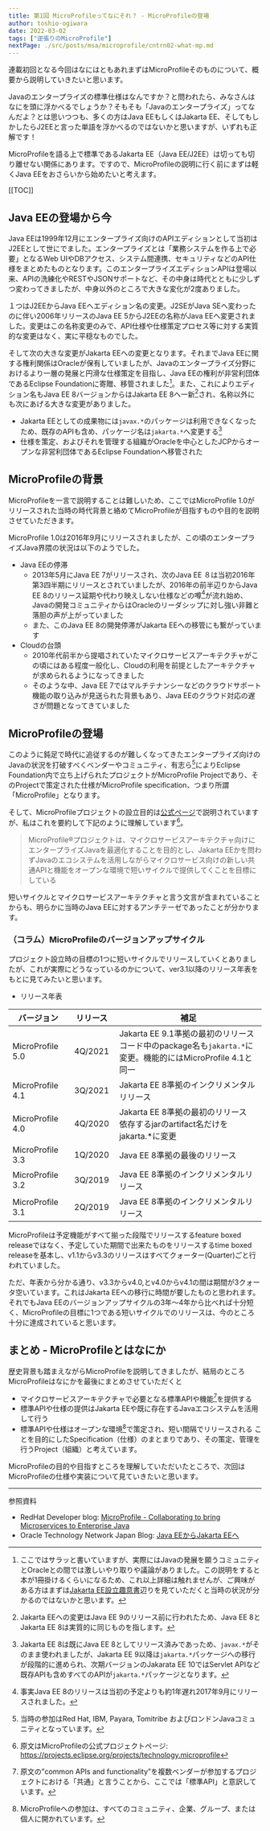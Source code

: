 ```yaml
---
title: 第1回 MicroProfileってなにそれ？ - MicroProfileの登場
author: toshio-ogiwara
date: 2022-03-02
tags: ["逆張りのMicroProfile"]
nextPage: ./src/posts/msa/microprofile/cntrn02-what-mp.md
---
```


連載初回となる今回はなにはともあれまずはMicroProfileそのものについて、概要から説明していきたいと思います。

Javaのエンタープライズの標準仕様はなんですか？と問われたら、みなさんはなにを頭に浮かべるでしょうか？そもそも「Javaのエンタープライズ」ってなんだよ？とは思いつつも、多くの方はJava EEもしくはJakarta EE、そしてもしかしたらJ2EEと言った単語を浮かべるのではないかと思いますが、いずれも正解です！

MicroProfileを語る上で標準であるJakarta EE（Java EE/J2EE）は切っても切り離せない関係にあります。ですので、MicroProfileの説明に行く前にまずは軽くJava EEをおさらいから始めたいと考えます。

[[TOC]]

## Java EEの登場から今

Java EEは1999年12月にエンタープライズ向けのAPIエディションとして当初はJ2EEとして世にでました。エンタープライズとは「業務システムを作る上で必要」となるWeb UIやDBアクセス、システム間連携、セキュリティなどのAPI仕様をまとめたものとなります。このエンタープライズエディションAPIは登場以来、APIの洗練化やRESTやJSONサポートなど、その中身は時代とともに少しずつ変わってきましたが、中身以外のところで大きな変化が2度ありました。

１つはJ2EEからJava EEへエディション名の変更。J2SEがJava SEへ変わったのに伴い2006年リリースのJava EE 5からJ2EEの名称がJava EEへ変更されました。変更はこの名称変更のみで、API仕様や仕様策定プロセス等に対する実質的な変更はなく、実に平穏なものでした。

そして次の大きな変更がJakarta EEへの変更となります。それまでJava EEに関する権利関係はOracleが保有していましたが、Javaのエンタープライズ分野におけるより一層の発展と円滑な仕様策定を目指し、Java EEの権利が非営利団体であるEclipse Foundationに寄贈、移管されました[^1]。また、これによりエディション名もJava EE 8バージョンからはJakarta EE 8へ一新[^2]され、名称以外にも次にあげる大きな変更がありました。

- Jakarta EEとしての成果物には`javax.*`のパッケージは利用できなくなったため、既存のAPIも含め、パッケージ名は`jakarta.*`へ変更する[^3]
- 仕様を策定、およびそれを管理する組織がOracleを中心としたJCPからオープンな非営利団体であるEclipse Foundationへ移管された


[^1]: ここではサラッと書いていますが、実際にはJavaの発展を願うコミュニティとOracleとの間では激しいやり取りや議論がありました。この説明をすると本が1冊掛けるくらいになるため、これ以上詳細は触れませんが、ご興味がある方はまずは[Jakarta EE設立趣意書](https://jakartaee-ambassadors.io/)辺りを見ていただくと当時の状況が分かるのではないかと思います。
[^2]: Jakarta EEへの変更はJava EE 9のリリース前に行われたため、Java EE 8とJakarta EE 8は実質的に同じものを指します。
[^3]: Jakarta EE 8は既にJava EE 8としてリリース済みであっため、`javax.*`がそのまま使われましたが、Jakarta EE 9以降は`jakarta.*`パッケージへの移行が段階的に進められ、次期バージョンのJakarata EE 10ではServlet APIなど既存APIも含めすべてのAPIが`jakarta.*`パッケージとなります。


## MicroProfileの背景

MicroProfileを一言で説明することは難しいため、ここではMicroProfile 1.0がリリースされた当時の時代背景と絡めてMicroProfileが目指すものや目的を説明させていただきます。

MicroProfile 1.0は2016年9月にリリースされましたが、この頃のエンタープライズJava界隈の状況は以下のようでした。

- Java EEの停滞
  - 2013年5月にJava EE 7がリリースされ、次のJava EE ８は当初2016年第3四半期にリリースとされていましたが、2016年の前半辺りからJava EE 8のリリース延期や代わり映えしない仕様などの噂[^4]が流れ始め、Javaの開発コミュニティからはOracleのリーダシップに対し強い非難と落胆の声が上がっていました
  - また、このJava EE 8の開発停滞がJakarta EEへの移管にも繋がっています
- Cloudの台頭
  - 2010年代前半から提唱されていたマイクロサービスアーキテクチャがこの頃にはある程度一般化し、Cloudの利用を前提としたアーキテクチャが求められるようになってきました
  - そのような中、Java EE 7ではマルチテナンシーなどのクラウドサポート機能の取り込みが見送られた背景もあり、Java EEのクラウド対応の遅さが問題となってきていました

[^4]: 事実Java EE 8のリリースは当初の予定よりも約1年遅れ2017年9月にリリースされました。


## MicroProfileの登場

このように鈍足で時代に追従するのが難しくなってきたエンタープライズ向けのJavaの状況を打破すべくベンダーやコミュニティ、有志ら[^5]によりEclipse Foundation内で立ち上げられたプロジェクトがMicroProfile Projectであり、そのProjectで策定された仕様がMicroProfile specification、つまり所謂「MicroProfile」となります。

そして、MicroProfileプロジェクトの設立目的は[公式ページ](https://projects.eclipse.org/projects/technology.microprofile)で説明されていますが、私はこれを要約して下記のように理解しています[^6]。

> MicroProfile®プロジェクトは、マイクロサービスアーキテクチャ向けにエンタープライズJavaを最適化することを目的とし、Jakarta EEかを問わずJavaのエコシステムを活用しながらマイクロサービス向けの新しい共通APIと機能をオープンな環境で短いサイクルで提供してくことを目標にしている

短いサイクルとマイクロサービスアーキテクチャと言う文言が含まれていることからも、明らかに当時のJava EEに対するアンチテーゼであったことが分かります。


[^5]: 当時の参加はRed Hat, IBM, Payara, Tomitribe およびロンドンJavaコミュニティとなっています。
[^6]: 原文はMicroProfileの公式プロジェクトページ: <https://projects.eclipse.org/projects/technology.microprofile>


### （コラム）MicroProfileのバージョンアップサイクル

プロジェクト設立時の目標の1つに短いサイクルでリリースしていくとありましたが、これが実際にどうなっているのかについて、ver3.1以降のリリース年表をもとに見てみたいと思います。

- リリース年表

| バージョン | リリース | 補足 |
| - | :-: | - |
|MicroProfile 5.0 | &nbsp;4Q/2021&nbsp; | Jakarta EE 9.1準拠の最初のリリース<br/>コード中のpackage名も`jakarta.*`に変更。機能的にはMicroProfile 4.1と同一|
|MicroProfile 4.1 | 3Q/2021 | Jakarta EE 8準拠のインクリメンタルリリース |
|MicroProfile 4.0 | 4Q/2020 | Jakarta EE 8準拠の最初のリリース<br/>依存するjarのartifact名だけをjakarta.*に変更 |
| MicroProfile 3.3 | 1Q/2020 | Java EE 8準拠の最後のリリース |
| MicroProfile 3.2 | 3Q/2019 | Java EE 8準拠のインクリメンタルリリース |
| MicroProfile 3.1 | 2Q/2019 | Java EE 8準拠のインクリメンタルリリース |


MicroProfileは予定機能がすべて揃った段階でリリースするfeature boxed releaseではなく、予定していた期間で出来たものをリリースするtime boxed releaseを基本し、v1.1からv3.3のリリースはすべてクォーター(Quarter)ごと行われていました。

ただ、年表から分かる通り、v3.3からv4.0,とv4.0からv4.1の間は期間が3クォータ空いています。これはJakarta EEへの移行に時間が要したものと思われます。それでもJava EEのバージョンアップサイクルの3年～4年から比べれば十分短く、MicroProfileの目標に1つである短いサイクルでのリリースは、今のところ十分に達成されていると思います。

## まとめ - MicroProfileとはなにか

歴史背景も踏まえながらMicroProfileを説明してきましたが、結局のところMicroProfileはなにかを最後にまとめさせていただくと

- マイクロサービスアーキテクチャで必要となる標準APIや機能[^7]を提供する
- 標準APIや仕様の提供はJakarta EEや既に存在するJavaエコシステムを活用して行う
- 標準APIや仕様はオープンな環境[^8]で策定され、短い間隔でリリースされる
ことを目的にしたSpecification（仕様）のまとまりであり、その策定、管理を行うProject（組織）と考えています。

MicroProfileの目的や目指すところを理解していただいたところで、次回はMicroProfileの仕様や実装について見ていきたいと思います。

[^7]: 原文の”common APIs and functionality”を複数ベンダーが参加するプロジェクトにおける「共通」と言うことから、ここでは「標準API」と意訳しています。
[^8]: MicroProfileへの参加は、すべてのコミュニティ、企業、グループ、または個人に開かれています。

---
参照資料

- RedHat Developer blog: [MicroProfile - Collaborating to bring Microservices to Enterprise Java](https://developers.redhat.com/blog/2016/06/27/microprofile-collaborating-to-bring-microservices-to-enterprise-java)
- Oracle Technology Network Japan Blog: [Java EEからJakarta EEへ](https://blogs.oracle.com/otnjp/post/transition-from-java-ee-to-jakarta-ee-ja)
